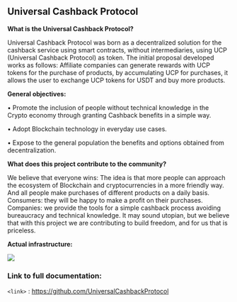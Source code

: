 ## Universal Cashback Protocol

**What is the Universal Cashback Protocol?**

Universal Cashback Protocol was born as a decentralized solution for the cashback service using smart contracts, without intermediaries, using UCP (Universal Cashback Protocol) as token.
The initial proposal developed works as follows: 
Affiliate companies can generate rewards with UCP tokens for the purchase of products, by accumulating UCP for purchases, it allows the user to exchange UCP tokens for USDT and buy more products.


**General objectives:**


•	Promote the inclusion of people without technical knowledge in the Crypto economy through granting Cashback benefits in a simple way.

•	Adopt Blockchain technology in everyday use cases.

•	Expose to the general population the benefits and options obtained from decentralization.

**What does this project contribute to the community?**

We believe that everyone wins: The idea is that more people can approach the ecosystem of Blockchain and cryptocurrencies in a more friendly way. And all people make purchases of different products on a daily basis.
Consumers: they will be happy to make a profit on their purchases.
Companies: we provide the tools for a simple cashback process avoiding bureaucracy and technical knowledge.
It may sound utopian, but we believe that with this project we are contributing to build freedom, and for us that is priceless.

**Actual infrastructure:**

![](https://i.imgur.com/VbWAzIu.png)

### Link to full documentation:

`<link>` : <https://github.com/UniversalCashbackProtocol>

